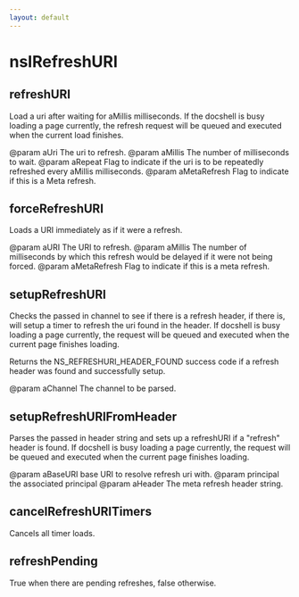 ```yaml
---
layout: default
---
```


# nsIRefreshURI #

## refreshURI ##

Load a uri after waiting for aMillis milliseconds. If the docshell
is busy loading a page currently, the refresh request will be
queued and executed when the current load finishes. 

@param aUri The uri to refresh.
@param aMillis The number of milliseconds to wait.
@param aRepeat Flag to indicate if the uri is to be 
               repeatedly refreshed every aMillis milliseconds.
@param aMetaRefresh Flag to indicate if this is a Meta refresh.


## forceRefreshURI ##

Loads a URI immediately as if it were a refresh.

@param aURI The URI to refresh.
@param aMillis The number of milliseconds by which this refresh would
               be delayed if it were not being forced.
@param aMetaRefresh Flag to indicate if this is a meta refresh.


## setupRefreshURI ##

Checks the passed in channel to see if there is a refresh header, 
if there is, will setup a timer to refresh the uri found
in the header. If docshell is busy loading a page currently, the
request will be queued and executed when the current page 
finishes loading. 

Returns the NS_REFRESHURI_HEADER_FOUND success code if a refresh
header was found and successfully setup.

@param aChannel The channel to be parsed. 


## setupRefreshURIFromHeader ##

Parses the passed in header string and sets up a refreshURI if
a "refresh" header is found. If docshell is busy loading a page 
currently, the request will be queued and executed when 
the current page finishes loading. 

@param aBaseURI base URI to resolve refresh uri with.
@param principal the associated principal
@param aHeader  The meta refresh header string.


## cancelRefreshURITimers ##

Cancels all timer loads.


## refreshPending ##

True when there are pending refreshes, false otherwise.

